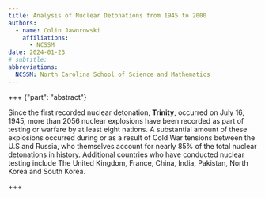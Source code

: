 ```yaml
---
title: Analysis of Nuclear Detonations from 1945 to 2000
authors:
  - name: Colin Jaworowski
    affiliations:
      - NCSSM
date: 2024-01-23
# subtitle: 
abbreviations: 
  NCSSM: North Carolina School of Science and Mathematics
---
```


+++ {"part": "abstract"}

Since the first recorded nuclear detonation, **Trinity**, occurred on July 16, 1945, more than 2056 nuclear explosions have been recorded as part of testing or warfare by at least eight nations. A substantial amount of these explosions occurred during or as a result of Cold War tensions between the U.S and Russia, who themselves account for nearly 85% of the total nuclear detonations in history. Additional countries who have conducted nuclear testing include The United Kingdom, France, China, India, Pakistan, North Korea and South Korea. 

+++